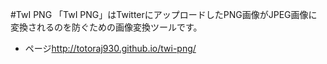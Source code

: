 #TwI PNG
「TwI PNG」はTwitterにアップロードしたPNG画像がJPEG画像に変換されるのを防ぐための画像変換ツールです。
* ページ<http://totoraj930.github.io/twi-png/>
